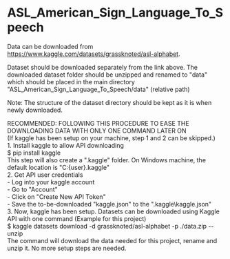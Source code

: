 # ASL_American_Sign_Language_To_Speech


Data can be downloaded from https://www.kaggle.com/datasets/grassknoted/asl-alphabet.

Dataset should be downloaded separately from the link above. The downloaded dataset folder should be unzipped and renamed to "data" which should be placed in the main directory "ASL_American_Sign_Language_To_Speech/data" (relative path)

Note: The structure of the dataset directory should be kept as it is when newly downloaded.

RECOMMENDED: FOLLOWING THIS PROCEDURE TO EASE THE DOWNLOADING DATA WITH ONLY ONE COMMAND LATER ON
    <br />(If kaggle has been setup on your machine, step 1 and 2 can be skipped.)
    <br />1. Install kaggle to allow API downloading
        <br />$ pip install kaggle
      <br />This step will also create a ".kaggle" folder. On Windows machine, the default location is "C:\{user}\.kaggle"
    <br />2. Get API user credentials
        <br />- Log into your kaggle account
        <br />- Go to "Account"
        <br />- Click on "Create New API Token"
        <br />- Save the to-be-downloaded "kaggle.json" to the ".kaggle\kaggle.json"
    <br />3. Now, kaggle has been setup. Datasets can be downloaded using Kaggle API with one command (Example for this project)
        <br />$ kaggle datasets download -d grassknoted/asl-alphabet -p ./data.zip --unzip
      <br />The command will download the data needed for this project, rename and unzip it. No more setup steps are needed.
